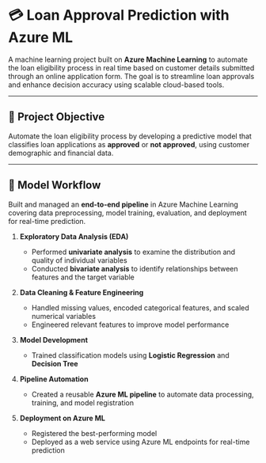 # 💳 Loan Approval Prediction with Azure ML

A machine learning project built on **Azure Machine Learning** to automate the loan eligibility process in real time based on customer details submitted through an online application form. The goal is to streamline loan approvals and enhance decision accuracy using scalable cloud-based tools.

---

## 🧠 Project Objective

Automate the loan eligibility process by developing a predictive model that classifies loan applications as **approved** or **not approved**, using customer demographic and financial data.

---

## 🤖 Model Workflow

Built and managed an **end-to-end pipeline** in Azure Machine Learning covering data preprocessing, model training, evaluation, and deployment for real-time prediction.

1. **Exploratory Data Analysis (EDA)**  
   - Performed **univariate analysis** to examine the distribution and quality of individual variables  
   - Conducted **bivariate analysis** to identify relationships between features and the target variable

2. **Data Cleaning & Feature Engineering**  
   - Handled missing values, encoded categorical features, and scaled numerical variables  
   - Engineered relevant features to improve model performance

3. **Model Development**  
   - Trained classification models using **Logistic Regression** and **Decision Tree**

4. **Pipeline Automation**  
   - Created a reusable **Azure ML pipeline** to automate data processing, training, and model registration

5. **Deployment on Azure ML**  
   - Registered the best-performing model  
   - Deployed as a web service using Azure ML endpoints for real-time prediction
